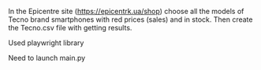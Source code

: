 In the Epicentre site (https://epicentrk.ua/shop) choose all the models of Tecno 
brand smartphones with red prices (sales) and in stock. 
Then create the Tecno.csv file with getting results.

Used playwright library

Need to launch main.py